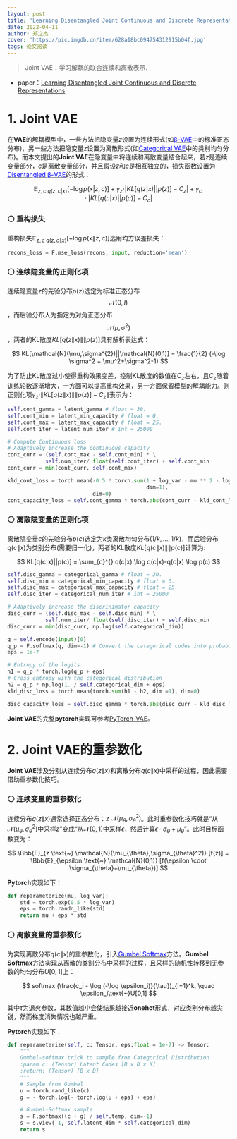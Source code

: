 ```yaml
---
layout: post
title: 'Learning Disentangled Joint Continuous and Discrete Representations'
date: 2022-04-11
author: 郑之杰
cover: 'https://pic.imgdb.cn/item/628a18bc094754312915b04f.jpg'
tags: 论文阅读
---
```


> Joint VAE：学习解耦的联合连续和离散表示.

- paper：[Learning Disentangled Joint Continuous and Discrete Representations](https://arxiv.org/abs/1804.00104)

# 1. Joint VAE

在**VAE**的解耦模型中，一些方法把隐变量$z$设置为连续形式(如[<font color=Blue>β-VAE</font>](https://0809zheng.github.io/2020/12/02/bvae.html)中的标准正态分布)，另一些方法把隐变量$z$设置为离散形式(如[<font color=Blue>Categorical VAE</font>](https://0809zheng.github.io/2022/04/10/catevae.html)中的类别均匀分布)。而本文提出的**Joint VAE**在隐变量中将连续和离散变量结合起来，若$z$是连续变量部分，$c$是离散变量部分，并且假设$z$和$c$是相互独立的，损失函数设置为[<font color=Blue>Disentangled β-VAE</font>](https://0809zheng.github.io/2020/12/03/bvae2.html)的形式：

$$ \mathbb{E}_{z,c \text{~} q(z,c|x)} [-\log p(x|z,c)]+\gamma_z \cdot |KL[q(z|x)||p(z)]-C_z|+\gamma_c \cdot |KL[q(c|x)||p(c)]-C_c| $$ 

### ⚪ 重构损失

重构损失$\mathbb{E}_{z,c \text{~} q(z,c\|x)} [-\log p(x\|z,c)]$选用均方误差损失：

```python
recons_loss = F.mse_loss(recons, input, reduction='mean')
```

### ⚪ 连续隐变量的正则化项

连续隐变量$z$的先验分布$p(z)$选定为标准正态分布$$\mathcal{N}(0,I)$$，而后验分布人为指定为对角正态分布$$\mathcal{N}(\mu,\sigma^2)$$，两者的KL散度$KL[q(z\|x)\|\|p(z)]$具有解析表达式：

$$ KL[\mathcal{N}(\mu,\sigma^{2})||\mathcal{N}(0,1)]   = \frac{1}{2}  (-\log \sigma^2 + \mu^2+\sigma^2-1) $$

为了防止KL散度过小使得重构效果变差，控制KL散度的数值在$C_z$左右，且$C_z$随着训练轮数逐渐增大，一方面可以提高重构效果，另一方面保留模型的解耦能力。则正则化项$\gamma_z \cdot \|KL[q(z\|x)\|\|p(z)]-C_z\|$表示为：

```python
self.cont_gamma = latent_gamma # float = 30.
self.cont_min = latent_min_capacity # float = 0.
self.cont_max = latent_max_capacity # float = 25.
self.cont_iter = latent_num_iter # int = 25000

# Compute Continuous loss
# Adaptively increase the continuous capacity
cont_curr = (self.cont_max - self.cont_min) * \
            self.num_iter/ float(self.cont_iter) + self.cont_min
cont_curr = min(cont_curr, self.cont_max)

kld_cont_loss = torch.mean(-0.5 * torch.sum(1 + log_var - mu ** 2 - log_var.exp(),
                                            dim=1),
                           dim=0)
cont_capacity_loss = self.cont_gamma * torch.abs(cont_curr - kld_cont_loss)
```

### ⚪ 离散隐变量的正则化项

离散隐变量$c$的先验分布$p(c)$选定为$k$类离散均匀分布$(1/k,...,1/k)$，而后验分布$q(c\|x)$为类别分布(需要归一化)，两者的KL散度$KL[q(c\|x)\|\|p(c)]$计算为:

$$ KL[q(c|x)||p(c)] = \sum_{c}^{} q(c|x) \log q(c|x)-q(c|x) \log p(c) $$

```python
self.disc_gamma = categorical_gamma # float = 30.
self.disc_min = categorical_min_capacity # float = 0.
self.disc_max = categorical_max_capacity # float = 25.
self.disc_iter = categorical_num_iter # int = 25000

# Adaptively increase the discrinimator capacity
disc_curr = (self.disc_max - self.disc_min) * \
            self.num_iter/ float(self.disc_iter) + self.disc_min
disc_curr = min(disc_curr, np.log(self.categorical_dim))

q = self.encode(input)[0]
q_p = F.softmax(q, dim=-1) # Convert the categorical codes into probabilities
eps = 1e-7

# Entropy of the logits
h1 = q_p * torch.log(q_p + eps)
# Cross entropy with the categorical distribution
h2 = q_p * np.log(1. / self.categorical_dim + eps)
kld_disc_loss = torch.mean(torch.sum(h1 - h2, dim =1), dim=0)

disc_capacity_loss = self.disc_gamma * torch.abs(disc_curr - kld_disc_loss)
```

**Joint VAE**的完整**pytorch**实现可参考[PyTorch-VAE](https://github.com/AntixK/PyTorch-VAE/blob/master/models/joint_vae.py)。


# 2. Joint VAE的重参数化

**Joint VAE**涉及分别从连续分布$q(z\|x)$和离散分布$q(c\|x)$中采样的过程，因此需要借助重参数化技巧。

### ⚪ 连续变量的重参数化

连续分布$q(z\|x)$通常选择正态分布：$z\text{~}\mathcal{N}(\mu_{\theta},\sigma_{\theta}^2)$。此时重参数化技巧就是“从$\mathcal{N}(\mu_{\theta},\sigma_{\theta}^2)$中采样$z$”变成“从$\mathcal{N}(0,1)$中采样$\epsilon$，然后计算$\epsilon \cdot \sigma_{\theta}+\mu_{\theta}$”。此时目标函数变为：

$$ \Bbb{E}_{z \text{~} \mathcal{N}(\mu_{\theta},\sigma_{\theta}^2)} [f(z)] =  \Bbb{E}_{\epsilon \text{~} \mathcal{N}(0,1)} [f(\epsilon \cdot \sigma_{\theta}+\mu_{\theta})] $$

**Pytorch**实现如下：

```python
def reparameterize(mu, log_var):
    std = torch.exp(0.5 * log_var)
    eps = torch.randn_like(std)
    return mu + eps * std
```

### ⚪ 离散变量的重参数化

为实现离散分布$q(c\|x)$的重参数化，引入[<font color=Blue>Gumbel Softmax</font>](https://0809zheng.github.io/2022/04/10/catevae.html)方法。**Gumbel Softmax**方法实现从离散的类别分布中采样的过程，且采样的随机性转移到无参数的均匀分布$U[0,1]$上：

$$ softmax (\frac{c_i - \log (-\log \epsilon_i)}{\tau})_{i=1}^k, \quad \epsilon_i\text{~}U[0,1] $$

其中$\tau$为退火参数，其数值越小会使结果越接近**onehot**形式，对应类别分布越尖锐，然而梯度消失情况也越严重。

**Pytorch**实现如下：

```python
def reparameterize(self, c: Tensor, eps:float = 1e-7) -> Tensor:
    """
    Gumbel-softmax trick to sample from Categorical Distribution
    :param c: (Tensor) Latent Codes [B x D x K]
    :return: (Tensor) [B x D]
    """
    # Sample from Gumbel
    u = torch.rand_like(c)
    g = - torch.log(- torch.log(u + eps) + eps)

    # Gumbel-Softmax sample
    s = F.softmax((c + g) / self.temp, dim=-1)
    s = s.view(-1, self.latent_dim * self.categorical_dim)
    return s
```



